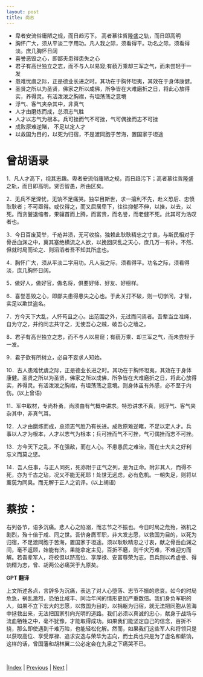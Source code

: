```yaml
---
layout: post
title: 尚志
---
```


- 卑者安流俗庸陋之规，而日趋污下。 高者慕往哲隆盛之轨，而日即高明
- 胸怀广大，须从平淡二字用功。凡人我之际，须看得平。功名之际，须看得淡。庶几胸怀日阔
- 喜誉恶毁之心，即鄙夫患得患失之心
- 君子有高世独立之志，而不与人以易窥;有藐万乘却三军之气，而未尝轻于一发
- 患难忧虞之际，正是德业长进之时。其功在于胸怀坦夷，其效在于身体康健。
- 圣贤之所以为圣贤，佛家之所以成佛，所争皆在大难磨折之日，将此心放得实，养得灵。有活泼泼之胸襟，有坦荡荡之意境
- 浮气、客气夹杂其中，非真气
- 人才由磨炼而成，总须志气胜
- 人才以志气为根本。兵可挫而气不可挫，气可偶挫而志不可挫
- 成败原难逆睹， 不足以定人才
- 以救国为目的，以死为归宿，不是渡同胞于苦海，置国家于坦途

# 曾胡语录

1．凡人才高下，视其志趣。卑者安流俗庸陋之规，而日趋污下；高者慕往哲隆盛之轨，而日即高明。贤否智愚，所由区矣。

2．无兵不足深忧，无饷不足痛哭。独举目斯世，求一攘利不先，赴义恐后、忠愤耿耿者；不可亟得。或仅得之，而又屈居卑下，往往抑郁不伸，以挫，以去，以死。而贪饕退缩者，果骧首而上腾，而富贵，而名誉，而老健不死。此其可为浩叹者也。

3．今日百废莫举，千疮并溃，无可收拾。独赖此耿耿精忠之寸衷，与斯民相对于骨岳血渊之中，冀其塞绝横流之人欲，以挽回厌乱之天心，庶几万一有补。不然、但就时局而论之、则滔滔者吾不知其所底也。

4．胸怀广大，须从平淡二字用功。凡人我之际，须看得平。功名之际，须看得淡，庶几胸怀日阔。

5．做好人，做好官，做名将，俱要好师、好友、好榜样。

6．喜誉恶毁之心，即鄙夫患得患失之心也。于此关打不破，则一切学问，才智，实足以欺世盗名。

7．方今天下大乱，人怀苟且之心。出范围之外，无过而问焉者。吾辈当立准绳，自为守之，并约同志共守之，无使吾心之贼，破吾心之墙之。

8．君子有高世独立之志，而不与人以易窥；有藐万乘、却三军之气，而未尝轻于一发。

9．君子欲有所树立，必自不妄求人知始。

10．古人患难忧虞之际，正是德业长进之时。其功在于胸怀坦夷，其效在于身体康健。圣贤之所以为圣贤，佛家之所以成佛，所争皆在大难磨折之日，将此心放得实，养得灵。有活泼泼之胸襟，有坦荡荡之意境。则身体虽有外感，必不至于内伤。(以上曾语)

11．军中取材，专尚朴勇，尚须由有气概中讲求。特恐讲求不真，则浮气、客气夹杂其中，非真气耳。

12．人才由磨炼而成，总须志气胜乃有长进。成败原难逆睹，不足以定人才。兵事以人才为根本，人才以志气为根本；兵可挫而气不可挫，气可偶挫而志不可挫。

13．方今天下之乱，不在强敌，而在人心。不患愚民之难治，而在士大夫之好利忘义而莫之惩。

14．吾人任事，与正人同死，死亦附于正气之列，是为正命。附非其人，而得不死，亦为千古之玷，况又不能无死耶！处世无远虑，必有危机。一朝失足，则将以薰莸为同臭。而无解于正人之讥评。(以上胡语)

# 蔡按：

右列各节，语多沉痛。悲人心之陷溺，而志节之不振也。今日时局之危殆，祸机之剧烈，殆十倍于咸、同之世。吾侪身膺军职，非大发志愿，以救国为目的，以死为归宿，不足渡同胞于苦海，置国家于坦途。须以耿耿精忠之寸衷，献之骨岳血渊之间，毫不返顾，始能有济。果能拿定主见，百折不磨，则千灾万难，不难迎刃而解。若吾辈军人，将校但以跻高位、享厚禄、安富尊荣为志，目兵则以希虚誉、得饷糈为志，曾、胡两公必痛哭于九原矣。

**GPT 翻译**

上文所述各点，言辞多为沉痛，表达了对人心堕落、志节不振的悲哀。如今的时局危急，祸乱激烈，恐怕比咸丰、同治年间的情形更加严重数倍。我们身负军职的人，如果不立下宏大的志愿，以救国为目的，以捐躯为归宿，就无法把同胞从苦海中拯救出来，无法把国家引向光明的道路。我们必须以真诚的忠心，献身于战场与流血牺牲之中，毫不犹豫，才能取得成功。如果我们能坚定自己的信念，百折不挠，那么即使遇到千难万险，也能轻松化解。然而，如果我们这些军人和将领只是以获取高位、享受厚禄、追求安逸与荣华为志向，而士兵也只是为了虚名和薪饷，这样的话，曾国藩和胡林翼二公必定会在九泉之下痛哭不已。

<br/>

|[Index](./) | [Previous](6-3-5-yongren) | [Next](6-3-9-chenshi) |
